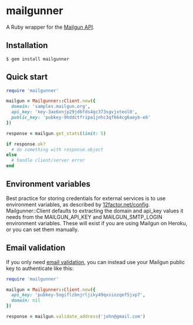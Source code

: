 mailgunner
==========


A Ruby wrapper for the [Mailgun API](http://documentation.mailgun.net/api_reference.html).


Installation
------------

    $ gem install mailgunner


Quick start
-----------

```ruby
require 'mailgunner'

mailgun = Mailgunner::Client.new({
  domain: 'samples.mailgun.org',
  api_key: 'key-3ax6xnjp29jd6fds4gc373sgvjxteol0',
  public_key: 'pubkey-9hddctfripa1jnhc3qf664cg6aeyb-e6'
})

response = mailgun.get_stats(limit: 5)

if response.ok?
  # do something with response.object
else
  # handle client/server error
end
```


Environment variables
---------------------

Best practice for storing credentials for external services is to use environment
variables, as described by [12factor.net/config](http://www.12factor.net/config).
Mailgunner::Client defaults to extracting the domain and api_key values it needs
from the MAILGUN_API_KEY and MAILGUN_SMTP_LOGIN environment variables. These will
exist if you are using Mailgun on Heroku, or you can set them manually.


Email validation
----------------

If you only need [email validation](http://documentation.mailgun.com/api-email-validation.html),
you can instead use your Mailgun public key to authenticate like this:

```ruby
require 'mailgunner'

mailgun = Mailgunner::Client.new({
  api_key: 'pubkey-5ogiflzbnjrljiky49qxsiozqef5jxp7',
  domain: nil
})

response = mailgun.validate_address('john@gmail.com')
```
